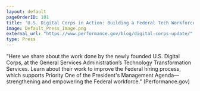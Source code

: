 ```yaml
---
layout: default
pageOrderID: 101
title: 'U.S. Digital Corps in Action: Building a Federal Tech Workforce'
image: Default_Press_Image.png
external_url: "https://www.performance.gov/blog/digital-corps-update/"
type: Press
---
```



"Here we share about the work done by the newly founded U.S. Digital Corps, at the General Services Administration’s Technology Transformation Services. Learn about their work to improve the Federal hiring process, which supports Priority One of the President's Management Agenda—strengthening and empowering the Federal workforce." (Performance.gov)
